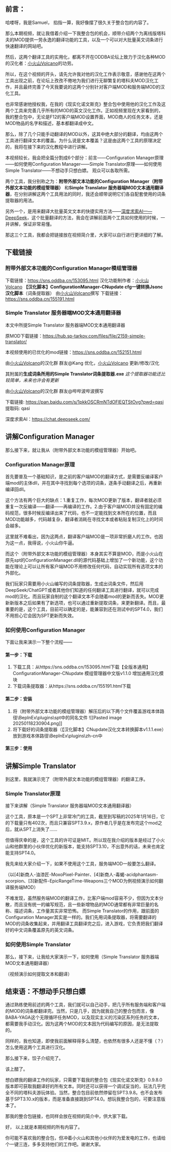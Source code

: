 ## 前言：
哈喽呀，我是Samuel，
掐指一算，我好像摆了很久关于整合包的内容了。

那么本期视频，就让我借着介绍一下我整合包的机会，顺带介绍两个为离线版塔科夫的MOD提供一劳永逸的翻译功能的工具，以及一个可以对大批量英文词条进行快速翻译的网站吧。

然后，这两个翻译工具的实用化，都离不开在ODDBA论坛上致力于汉化各种MOD的汉化者：[小火山Volcano](https://sns.oddba.cn/author/8393)的功劳。

所以，在这个视频的开头，请先允许我对他的汉化工作表示敬意，感谢他在这两个工具出现之前，在论坛上孜孜不倦地为我们进行无聊繁复的塔科夫MOD汉化工作，并且最终完善了今天我要说的这两个分别针对客户端MOD和服务端MOD的汉化工具。

也非常感谢他授权我，在我的《现实化诺文斯克》整合包中使用他的汉化工作及这两个工具来完善几乎所有的MOD的英文汉化工作。正如视频里现在大家看到的，我的整合包中，无论是F12的客户端MOD设置界面，MOD商人的任务文本，还是MOD物品的名字和描述，基本都翻译成中文。

那么，除了几个只能手动翻译的MOD以外，这其中绝大部分的翻译，均由这两个工具进行翻译文本的覆盖。为什么说是文本覆盖？这是由这两个工具的原理决定的，我将在接下来的汉化教程中进行讲解。

本视频较长，我会把全篇分割成6个部分：前言——Configuration Manager原理——如何使用Configuration Manager——Simple Translator原理——如何使用Simple Translator——不想动手只想白嫖。
观众可以各取所需。

两个工具，我分别称之为：**附带外部文本功能的Configuration Manager（附带外部文本功能的模组管理器）** 和**Simple Translator 服务器端MOD文本通用翻译器**，在分别讲解这两个工具用法的同时，我还会顺带说明它们各自配套使用的词条提取器的用法。

另外一个，是用来翻译大批量英文文本的快捷实用方法——[深度求索AI——DeepSeek](https://chat.deepseek.com/)，这个批量翻译的方法，我会在讲解前面两个工具如何使用的时候，一并讲解，保证非常易懂。

那这三个工具，我都会把链接放在视频简介里，大家可以自行进行更详细的了解。
## 下载链接
### 附带外部文本功能的Configuration Manager模组管理器
下载链接：https://sns.oddba.cn/153095.html
汉化功能制作者：[小火山Volcano](https://sns.oddba.cn/author/8393)
**【汉化脚本】ConfigurationManager-CNupdate cfg一键转换Jsonc汉化脚本**（词条提取器）
由[小火山Volcano](https://sns.oddba.cn/author/8393)撰写
下载链接：https://sns.oddba.cn/155191.html

### Simple Translator 服务器端MOD文本通用翻译器

本文中所提Simple Translator 服务器端MOD文本通用翻译器

原MOD下载链接：https://hub.sp-tarkov.com/files/file/2159-simple-translator/

本视频使用的已优化的mod链接：https://sns.oddba.cn/152151.html

由[小火山Volcano](https://sns.oddba.cn/author/8393)的汉化群 群友@Kang 优化，[小火山Volcano](https://sns.oddba.cn/author/8393) 更新/修改/汉化

其附属的**生成词条所用的Simple Translator词条提取器.exe**
*这个提取器功能还比较简单，未来也许会有更新*

由[小火山Volcano](https://sns.oddba.cn/author/8393)的汉化群 群友@哔哔波哔波撰写

下载链接: https://pan.baidu.com/s/1pkkOSCRmNTdOFlEQTStOvg?pwd=qasi 提取码: qasi 

深度求索AI：https://chat.deepseek.com/

## 讲解Configuration Manager

那么接下来，就让我从（附带外部文本功能的模组管理器）开始吧。

### Configuration Manager原理

首先要普及一个基础知识，是之前的客户端MOD的翻译方式，是需要反编译客户端mod的主体dll，并在其中寻找到每个选项的词条，逐条手动翻译之后，再重新编译回dll。

这个方法有两个巨大的缺点：1.重复工作，每次MOD更新了版本，翻译者就必须重复一次反编译——翻译——再编译的工作。2.由于客户端MOD并没有固定的编码规范，很多时候反编译出来了代码，也不一定能找到文本所在的位置，而且MOD功能越多，代码越复杂，翻译者消耗在寻找文本或者粘贴复制汉化上的时间会越多。

这里就不难看出，因为这两点，翻译客户端MOD是一项非常折磨人的工作。也因为这一点，我得说，小火山你牛逼。

而这个（附带外部文本功能的模组管理器）本身其实不算是MOD，而是小火山在原先spt的ConfigurationManager.dll的源代码基础上增加了一个新功能，这个功能在理论上可以让所有客户端MOD不用修改任何代码，自动实现所有选项文本的外部化。

我们玩家只需要用小火山编写的词条提取器，生成出词条文件，然后用DeepSeek/ChatGPT或者其他你们知道的任何翻译工具进行翻译，就可以完成mod的汉化。而且玩家自制的这个翻译文本不会随着mod的更新而丢失。MOD更新新版本之后如果有了新选项，也可以通过重新提取词条，来更新翻译。而且，最重要的是，这个工具，目前可以确定的是，能兼容到还在测试中的SPT4.0，我们不用担心它会因为SPT更新而失效。

### 如何使用Configuration Manager

下面让我来演示一下整个流程——

#### 第一步：下载
1. 下载工具：从https://sns.oddba.cn/153095.html下载【全版本通用】ConfigurationManager-CNupdate 模组管理器中文版v1.1.0 增加通用汉化模块
2. 下载词条提取器：从https://sns.oddba.cn/155191.html下载

#### 第二步：安装

1. 将（附带外部文本功能的模组管理器）解压后的以下两个文件覆盖游戏本体路径\BepInEx\plugins\spt中的同名文件
![[Pasted image 20250118230904.png]]
2. 将下载好的词条提取器（【汉化脚本】CNupdate汉化文本转换脚本v1.1.1.exe）放到游戏本体路径\BepInEx\plugins\zh-cn中

#### 第三步：使用



## 讲解Simple Translator

到这里，我就演示完了（附带外部文本功能的模组管理器）的翻译工序。

### Simple Translator原理
接下来讲解（Simple Translator 服务器端MOD文本通用翻译器）

这个工具，原本是一个SPT上非常冷门的工具，截至到写稿的2025年1月16日，它的下载量只有402次，而且只兼容SPT3.9.x，原作者几乎是在发布完这个mod之后，就从SPT上消失了……

但值得庆幸的是，这个工具的许可证是MIT。所以现在我介绍的版本是经过了小火山和他群里的小伙伴优化的新版本，能支持SPT3.10，不出意外的话，未来也肯定能支持SPT4.0。

我先来给大家介绍一下，如果不使用这个工具，服务端MOD一般要怎么翻译。

（以[4]新商人-油漆匠-MoxoPixel-Painter、[4]新商人-毒蝎-acidphantasm-scorpion、[3]新配件-EpicRangeTime-Weapons三个MOD为例视频演示如何翻译服务端MOD）

不难发现，虽然服务端MOD的翻译工作，比客户端mod容易不少，但因为文本分散，而且没有统一的编写规范，且一些新增物品的MOD通常都有非常巨量的名称、描述词条，工作量其实非常恐怖。
而Simple Translator的作用，跟前面的Configuration Manager其实是一样的。我们先用词条提取器，将需要翻译的MOD的词条收集起来，并用翻译工具翻译完之后，进入游戏，它负责把我们翻译好的中文词条覆盖原先的英文词条。
### 如何使用Simple Translator

那么，接下来，让我给大家演示一下，如何使用（Simple Translator 服务器端MOD文本通用翻译器）

（视频演示如何提取文本和翻译）


## 结束语：不想动手只想白嫖

通过熟练使用前述的两个工具，我们就可以自己动手，把几乎所有服务端和客户端的MOD的词条都翻译完。当然，只是几乎，因为就我自己的整合包而言，像BABA-YAGA这个无限循环任务MOD，以及现实主义的污染区系列任务的文本，都需要我手动汉化。因为这两个MOD的文本因为代码编写的原因，是无法提取的。

同样的，我也知道，即使我前面解释得多么清楚，也依然有很多人还是不懂（？）怎么使用这两个工具进行汉化。

那么接下来，饺子介绍完了。

该上醋了。

想白嫖我的翻译工作的玩家，只需要下载我的整合包《现实化诺文斯克》0.9.8.0版本即可获取我翻译好的所有文本。同时还可以获得一个调试妥当的，玩法几乎完全不同的塔科夫游玩体验。当然，整合包目前依然停留在SPT3.9.8。也不会发布基于SPT3.10.x的版本，而是准备直接跳到SPT4.0。想玩我整合包的，可要注意版本了。

那我的整合包链接，也同样会放在视频的简介中，供大家下载。

好，
以上就是本期视频的所有内容了。

你可能不喜欢我的整合包，但冲着小火山和其他小伙伴的为爱发电的工作，也请给个一键三连，多多支持他们的工作吧。谢谢大家。